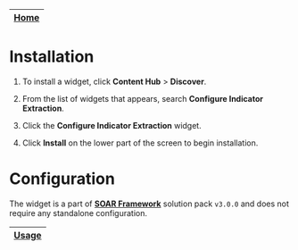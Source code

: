 | [Home](../README.md) |
|----------------------|

# Installation

1. To install a widget, click **Content Hub** > **Discover**.

2. From the list of widgets that appears, search **Configure Indicator Extraction**.

3. Click the **Configure Indicator Extraction** widget.

4. Click **Install** on the lower part of the screen to begin installation.

# Configuration

The widget is a part of [**SOAR Framework**](https://github.com/fortinet-fortisoar/solution-pack-soar-framework) solution pack `v3.0.0` and does not require any standalone configuration.

| [Usage](./usage.md) |
|---------------------|